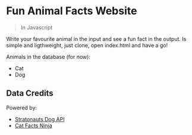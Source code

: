 # Fun Animal Facts Website
> In Javascript

Write your favourite animal in the input and see a fun fact in the output. Is simple and ligthweight, just clone, open index.html and have a go!

Animals in the database (for now):
- Cat
- Dog

## Data Credits

Powered by:
- [Stratonauts Dog API](https://dogapi.dog)
- [Cat Facts Ninja](https://documenter.getpostman.com/view/1946054/S11HvKSz)
